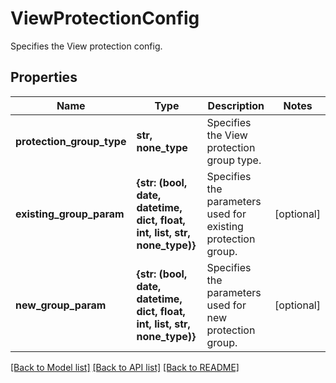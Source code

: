 # ViewProtectionConfig

Specifies the View protection config.

## Properties
Name | Type | Description | Notes
------------ | ------------- | ------------- | -------------
**protection_group_type** | **str, none_type** | Specifies the View protection group type. | 
**existing_group_param** | **{str: (bool, date, datetime, dict, float, int, list, str, none_type)}** | Specifies the parameters used for existing protection group. | [optional] 
**new_group_param** | **{str: (bool, date, datetime, dict, float, int, list, str, none_type)}** | Specifies the parameters used for new protection group. | [optional] 

[[Back to Model list]](../README.md#documentation-for-models) [[Back to API list]](../README.md#documentation-for-api-endpoints) [[Back to README]](../README.md)


